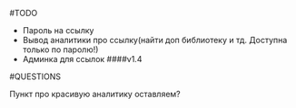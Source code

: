 #TODO

- Пароль на ссылку
- Вывод аналитики про ссылку(найти доп библиотеку и тд. Доступна только по паролю!)
- Админка для ссылок
####v1.4




#QUESTIONS

Пункт про красивую аналитику оставляем?